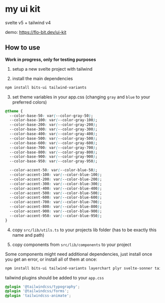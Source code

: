 # my ui kit

svelte v5 + tailwind v4

demo: https://flo-bit.dev/ui-kit

## How to use

**Work in progress, only for testing purposes**

1. setup a new svelte project with tailwind

2. install the main dependencies

```bash
npm install bits-ui tailwind-variants
```

3. set theme variables in your app.css (changing `gray` and `blue` to your preferred colors)

```css
@theme {
  --color-base-50: var(--color-gray-50);
  --color-base-100: var(--color-gray-100);
  --color-base-200: var(--color-gray-200);
  --color-base-300: var(--color-gray-300);
  --color-base-400: var(--color-gray-400);
  --color-base-500: var(--color-gray-500);
  --color-base-600: var(--color-gray-600);
  --color-base-700: var(--color-gray-700);
  --color-base-800: var(--color-gray-800);
  --color-base-900: var(--color-gray-900);
  --color-base-950: var(--color-gray-950);

  --color-accent-50: var(--color-blue-50);
  --color-accent-100: var(--color-blue-100);
  --color-accent-200: var(--color-blue-200);
  --color-accent-300: var(--color-blue-300);
  --color-accent-400: var(--color-blue-400);
  --color-accent-500: var(--color-blue-500);
  --color-accent-600: var(--color-blue-600);
  --color-accent-700: var(--color-blue-700);
  --color-accent-800: var(--color-blue-800);
  --color-accent-900: var(--color-blue-900);
  --color-accent-950: var(--color-blue-950);
}
```

4. copy `src/lib/utils.ts` to your projects lib folder (has to be exactly this name and path)

5. copy components from `src/lib/components` to your project

Some components might need additional dependencies, just install once you get an error, or install all of them at once:

```bash
npm install bits-ui tailwind-variants layerchart plyr svelte-sonner tailwindcss-animate three @threlte/extras @threlte/core @types/three
```

tailwind plugins should be added to your `app.css`

```css
@plugin '@tailwindcss/typography';
@plugin '@tailwindcss/forms';
@plugin 'tailwindcss-animate';
```